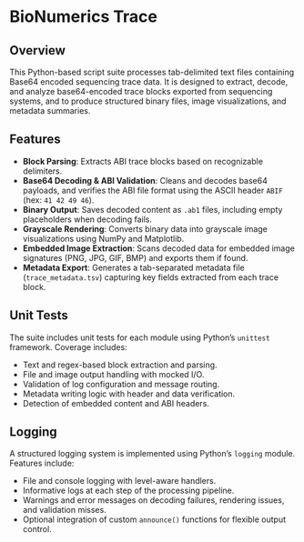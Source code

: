 # BioNumerics Trace

## Overview

This Python-based script suite processes tab-delimited text files containing Base64 encoded sequencing trace data. It is designed to extract, decode, and analyze base64-encoded trace blocks exported from sequencing systems, and to produce structured binary files, image visualizations, and metadata summaries.

## Features

- **Block Parsing**: Extracts ABI trace blocks based on recognizable delimiters.
- **Base64 Decoding & ABI Validation**: Cleans and decodes base64 payloads, and verifies the ABI file format using the ASCII header `ABIF` (hex: `41 42 49 46`).
- **Binary Output**: Saves decoded content as `.ab1` files, including empty placeholders when decoding fails.
- **Grayscale Rendering**: Converts binary data into grayscale image visualizations using NumPy and Matplotlib.
- **Embedded Image Extraction**: Scans decoded data for embedded image signatures (PNG, JPG, GIF, BMP) and exports them if found.
- **Metadata Export**: Generates a tab-separated metadata file (`trace_metadata.tsv`) capturing key fields extracted from each trace block.

## Unit Tests

The suite includes unit tests for each module using Python’s `unittest` framework. Coverage includes:

- Text and regex-based block extraction and parsing.
- File and image output handling with mocked I/O.
- Validation of log configuration and message routing.
- Metadata writing logic with header and data verification.
- Detection of embedded content and ABI headers.


## Logging

A structured logging system is implemented using Python’s `logging` module. Features include:

- File and console logging with level-aware handlers.
- Informative logs at each step of the processing pipeline.
- Warnings and error messages on decoding failures, rendering issues, and validation misses.
- Optional integration of custom `announce()` functions for flexible output control.


